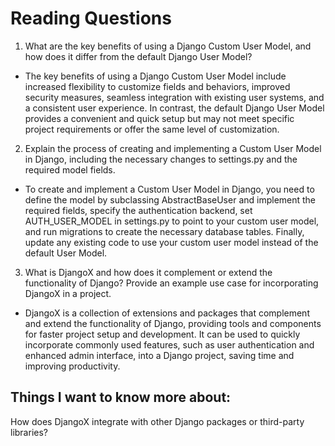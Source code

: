 # Reading Questions

1. What are the key benefits of using a Django Custom User Model, and how does it differ from the default Django User Model?

- The key benefits of using a Django Custom User Model include increased flexibility to customize fields and behaviors, improved security measures, seamless integration with existing user systems, and a consistent user experience. In contrast, the default Django User Model provides a convenient and quick setup but may not meet specific project requirements or offer the same level of customization.

2. Explain the process of creating and implementing a Custom User Model in Django, including the necessary changes to settings.py and the required model fields.

- To create and implement a Custom User Model in Django, you need to define the model by subclassing AbstractBaseUser and implement the required fields, specify the authentication backend, set AUTH_USER_MODEL in settings.py to point to your custom user model, and run migrations to create the necessary database tables. Finally, update any existing code to use your custom user model instead of the default User Model.

3. What is DjangoX and how does it complement or extend the functionality of Django? Provide an example use case for incorporating DjangoX in a project.

- DjangoX is a collection of extensions and packages that complement and extend the functionality of Django, providing tools and components for faster project setup and development. It can be used to quickly incorporate commonly used features, such as user authentication and enhanced admin interface, into a Django project, saving time and improving productivity.

## Things I want to know more about:
How does DjangoX integrate with other Django packages or third-party libraries?
